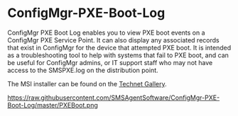 # ConfigMgr-PXE-Boot-Log
ConfigMgr PXE Boot Log enables you to view PXE boot events on a ConfigMgr PXE Service Point. It can also display any associated records that exist in ConfigMgr for the device that attempted PXE boot. It is intended as a troubleshooting tool to help with systems that fail to PXE boot, and can be useful for ConfigMgr admins, or IT support staff who may not have access to the SMSPXE.log on the distribution point.

The MSI installer can be found on the [Technet Gallery](https://gallery.technet.microsoft.com/ConfigMgr-PXE-Boot-Log-e11a924b).

https://raw.githubusercontent.com/SMSAgentSoftware/ConfigMgr-PXE-Boot-Log/master/PXEBoot.png

